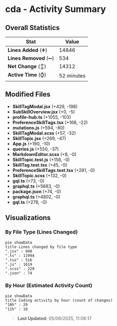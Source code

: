 # cda - Activity Summary 

## Overall Statistics

| Stat                   | Value                                                             |
| ---------------------- | ----------------------------------------------------------------- |
| **Lines Added** (➕)   | 14846                                          |
| **Lines Removed** (➖) | 534                                        |
| **Net Change** (↕)    | 14312                |
| **Active Time** (⌚)   | 52 minutes |


## Modified Files
- **SkillTagModal.jsx** (+429, -198)
- **SubSkillOverview.jsx** (+0, -5)
- **profile-hub.ts** (+1055, -103)
- **PreferenceSkillTags.tsx** (+168, -22)
- **mutations.js** (+594, -80)
- **SkillTagModal.scss** (+57, -32)
- **SkillTopic.jsx** (+269, -47)
- **App.js** (+190, -10)
- **queries.js** (+550, -37)
- **MarkdownEditor.scss** (+8, -0)
- **SkillTopic.test.js** (+158, -0)
- **SkillTag.test.tsx** (+45, -0)
- **PreferenceSkillTags.test.tsx** (+281, -0)
- **SkillTopic.scss** (+132, -0)
- **gql.ts** (+73, -0)
- **graphql.ts** (+5683, -0)
- **package.json** (+74, -0)
- **graphql.ts** (+4802, -0)
- **gql.ts** (+278, -0)

## Visualizations

### By File Type (Lines Changed)

```mermaid
pie showData
title Lines changed by file type
".jsx" : 948
".ts" : 11994
".tsx" : 516
".js" : 1619
".scss" : 229
".json" : 74
```

### By Hour (Estimated Activity Count)

```mermaid
pie showData
title Coding activity by hour (count of changes)
"10h" : 29
"11h" : 18
```


> **Last Updated:** 05/06/2025, 11:06:17